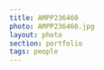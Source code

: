 ```yaml
--- 
title: AMPP236460 
photo: AMPP236460.jpg 
layout: photo 
section: portfolio 
tags: people 
---  
```

  
